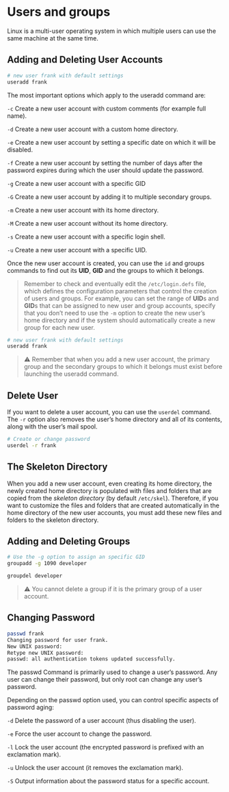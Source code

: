 # Users and groups

Linux is a multi-user operating system in which multiple users can use the same machine at the same time.

## Adding and Deleting User Accounts

```sh
# new user frank with default settings
useradd frank
```

The most important options which apply to the useradd command are:

`-c`
Create a new user account with custom comments (for example full name).

`-d`
Create a new user account with a custom home directory.

`-e`
Create a new user account by setting a specific date on which it will be disabled.

`-f`
Create a new user account by setting the number of days after the password expires during which the user should update the password.

`-g`
Create a new user account with a specific GID

`-G`
Create a new user account by adding it to multiple secondary groups.

`-m`
Create a new user account with its home directory.

`-M`
Create a new user account without its home directory.

`-s`
Create a new user account with a specific login shell.

`-u`
Create a new user account with a specific UID.

Once the new user account is created, you can use the `id` and groups commands to find out its **UID**, **GID** and the groups to which it belongs.

>Remember to check and eventually edit the `/etc/login.defs` file, which defines the configuration parameters that control the creation of users and groups. For example, you can set the range of **UID**s and **GID**s that can be assigned to new user and group accounts, specify that you don’t need to use the `-m` option to create the new user’s home directory and if the system should automatically create a new group for each new user.

```sh
# new user frank with default settings
useradd frank
```

>⚠ Remember that when you add a new user account, the primary group and the secondary groups to which it belongs must exist before launching the useradd command. 



## Delete User

If you want to delete a user account, you can use the `userdel` command. The `-r` option also removes the user’s home directory and all of its contents, along with the user’s mail spool. 

```sh
# Create or change password
userdel -r frank
```

## The Skeleton Directory

When you add a new user account, even creating its home directory, the newly created home directory is populated with files and folders that are copied from the *skeleton directory* (by default `/etc/skel`). Therefore, if you want to customize the files and folders that are created automatically in the home directory of the new user accounts, you must add these new files and folders to the skeleton directory.

## Adding and Deleting Groups

```sh
# Use the -g option to assign an specific GID
groupadd -g 1090 developer

groupdel developer
```

>⚠ You cannot delete a group if it is the primary group of a user account.

## Changing Password

```sh
passwd frank
Changing password for user frank.
New UNIX password:
Retype new UNIX password:
passwd: all authentication tokens updated successfully.
```

The passwd Command is primarily used to change a user’s password. Any user can change their password, but only root can change any user’s password.

Depending on the passwd option used, you can control specific aspects of password aging:

`-d`
Delete the password of a user account (thus disabling the user).

`-e`
Force the user account to change the password.

`-l`
Lock the user account (the encrypted password is prefixed with an exclamation mark).

`-u`
Unlock the user account (it removes the exclamation mark).

`-S`
Output information about the password status for a specific account.
